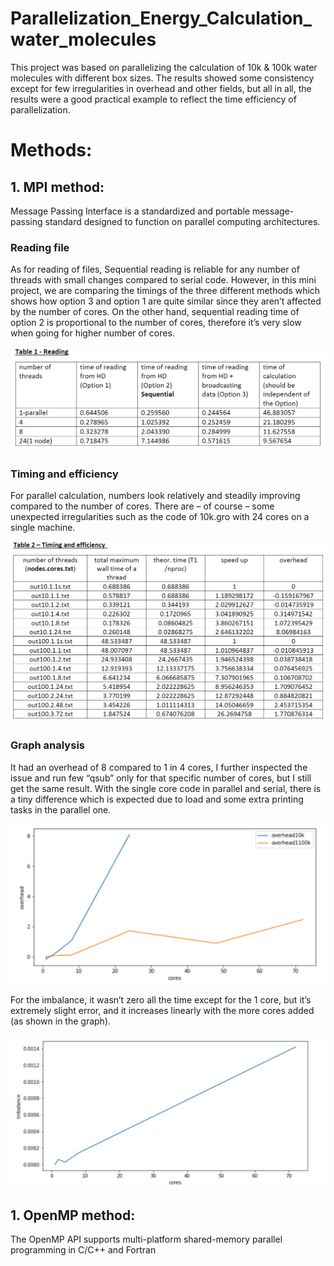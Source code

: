 # Parallelization_Energy_Calculation_water_molecules

This project was based on parallelizing the calculation of 10k & 100k water molecules with different box sizes. The results showed some consistency except for few irregularities in overhead and other fields, but all in all, the results were a good practical example to reflect the time efficiency of parallelization.

# Methods:

## 1. MPI method:

Message Passing Interface is a standardized and portable message-passing standard designed to function on parallel computing architectures. 


### Reading file

As for reading of files, Sequential reading is reliable for any number of threads with small changes compared to serial code. However, in this mini project, we are comparing the timings of the three different methods which shows how option 3 and option 1 are quite similar since they aren’t affected by the number of cores. On the other hand, sequential reading time of option 2 is proportional to the number of cores, therefore it’s very slow when going for higher number of cores.

![](reading.png)



### Timing and efficiency


For parallel calculation, numbers look relatively and steadily improving compared to the number of cores. There are – of course – some unexpected irregularities such as the code of 10k.gro with 24 cores on a single machine.


![](timing.png)

### Graph analysis

It had an overhead of 8 compared to 1 in 4 cores, I further inspected the issue and run few “qsub” only for that specific number of cores, but I still get the same result. With the single core code in parallel and serial, there is a tiny difference which is expected due to load and some extra printing tasks in the parallel one.

![](graph1.png)



For the imbalance, it wasn’t zero all the time except for the 1 core, but it’s extremely slight error, and it increases linearly with the more cores added (as shown in the graph).


![](graph2.png)


## 1. OpenMP method:

The OpenMP API supports multi-platform shared-memory parallel programming in C/C++ and Fortran

